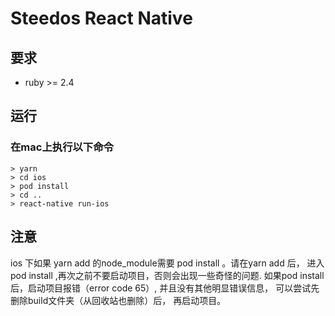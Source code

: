 # Steedos React Native

## 要求
- ruby >= 2.4

## 运行

### 在mac上执行以下命令

```
> yarn
> cd ios
> pod install
> cd ..
> react-native run-ios
```

## 注意
ios 下如果 yarn add 的node_module需要 pod install 。请在yarn add 后， 进入pod install ,再次之前不要启动项目，否则会出现一些奇怪的问题. 如果pod install后，启动项目报错（error code 65）, 并且没有其他明显错误信息， 可以尝试先删除build文件夹（从回收站也删除）后， 再启动项目。